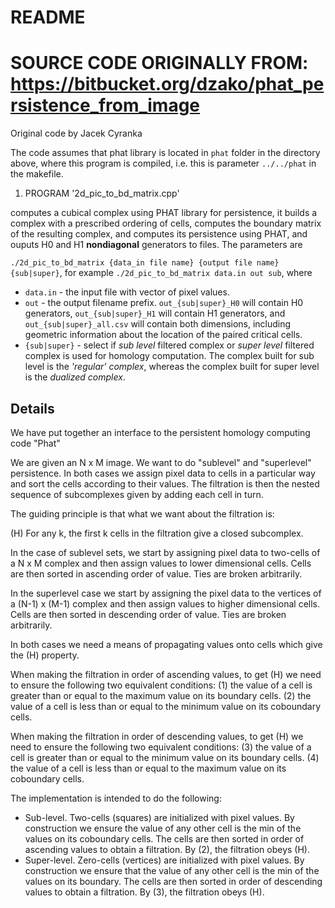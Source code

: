 # README #


# SOURCE CODE ORIGINALLY FROM: https://bitbucket.org/dzako/phat_persistence_from_image

Original code by Jacek Cyranka 

The code assumes that phat library is located in `phat` folder in the directory above, where this program is compiled, i.e.
this is parameter `../../phat` in the makefile.

1. PROGRAM '2d_pic_to_bd_matrix.cpp'

computes a cubical complex using PHAT library for persistence, it builds a complex with a prescribed ordering of cells,
computes the boundary matrix of the resulting complex, and computes its persistence using PHAT, and ouputs H0 and H1 
**nondiagonal** generators to files. The parameters are 

`./2d_pic_to_bd_matrix {data_in file name} {output file name} {sub|super}`, 
for example `./2d_pic_to_bd_matrix data.in out sub`, where 

 * `data.in` - the input file with vector of pixel values.
 * `out` - the output filename prefix. `out_{sub|super}_H0` will contain H0 generators, `out_{sub|super}_H1` will contain H1 generators, and `out_{sub|super}_all.csv` will contain both dimensions, including geometric information about the location of the paired critical cells.
 * `{sub|super}` - select if *sub level* filtered complex or *super level* filtered complex is used for homology computation. The complex built for sub level is the *'regular' complex*, whereas the complex built for super level is the *dualized complex*.



## Details

We have put together an interface to the persistent homology computing code "Phat"

We are given an N x M image. We want to do "sublevel" and "superlevel" persistence. In both cases we assign pixel data to cells in a particular way and sort the cells according to their values. The filtration is then the nested sequence of subcomplexes given by adding each cell in turn.

The guiding principle is that what we want about the filtration is:

(H) For any k, the first k cells in the filtration give a closed subcomplex. 

In the case of sublevel sets, we start by assigning pixel data to two-cells of a N x M complex and then assign values to lower dimensional cells. Cells are then sorted in ascending order of value. Ties are broken arbitrarily. 

In the superlevel case we start by assigning the pixel data to the vertices of a (N-1) x (M-1) complex and then assign values to higher dimensional cells. Cells are then sorted in descending order of value. Ties are broken arbitrarily. 

In both cases we need a means of propagating values onto cells which give the (H) property.

When making the filtration in order of ascending values, to get (H) we need to ensure the following two equivalent conditions:
(1) the value of a cell is greater than or equal to the maximum value on its boundary cells.
(2) the value of a cell is less than or equal to the minimum value on its coboundary cells.

When making the filtration in order of descending values, to get (H) we need to ensure the following two equivalent conditions:
(3) the value of a cell is greater than or equal to the minimum value on its boundary cells.
(4) the value of a cell is less than or equal to the maximum value on its coboundary cells.

The implementation is intended to do the following:

* Sub-level. Two-cells (squares) are initialized with pixel values. By construction we ensure the value of any other cell is the min of the values on its coboundary cells. The cells are then sorted in order of ascending values to obtain a filtration. By (2), the filtration obeys (H). 
* Super-level. Zero-cells (vertices) are initialized with pixel values. By construction we ensure that the value of any other cell is the min of the values on its boundary. The cells are then sorted in order of descending values to obtain a filtration. By (3), the filtration obeys (H).



